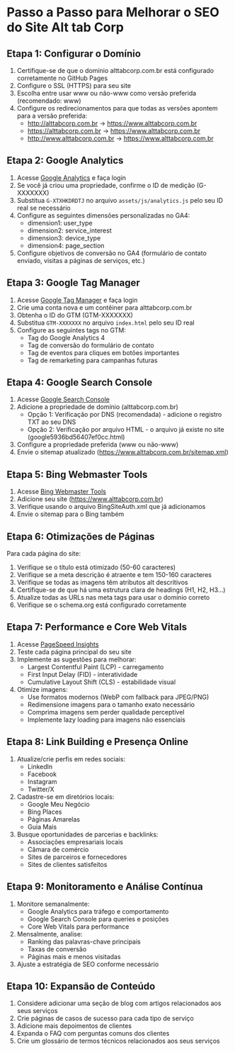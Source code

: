 # Passo a Passo para Melhorar o SEO do Site Alt tab Corp

## Etapa 1: Configurar o Domínio

1. Certifique-se de que o domínio alttabcorp.com.br está configurado corretamente no GitHub Pages
2. Configure o SSL (HTTPS) para seu site
3. Escolha entre usar www ou não-www como versão preferida (recomendado: www)
4. Configure os redirecionamentos para que todas as versões apontem para a versão preferida:
   - http://alttabcorp.com.br → https://www.alttabcorp.com.br
   - https://alttabcorp.com.br → https://www.alttabcorp.com.br
   - http://www.alttabcorp.com.br → https://www.alttabcorp.com.br

## Etapa 2: Google Analytics

1. Acesse [Google Analytics](https://analytics.google.com/) e faça login
2. Se você já criou uma propriedade, confirme o ID de medição (G-XXXXXXX)
3. Substitua `G-XTXHKDRDTJ` no arquivo `assets/js/analytics.js` pelo seu ID real se necessário
4. Configure as seguintes dimensões personalizadas no GA4:
   - dimension1: user_type
   - dimension2: service_interest
   - dimension3: device_type
   - dimension4: page_section
5. Configure objetivos de conversão no GA4 (formulário de contato enviado, visitas a páginas de serviços, etc.)

## Etapa 3: Google Tag Manager

1. Acesse [Google Tag Manager](https://tagmanager.google.com/) e faça login
2. Crie uma conta nova e um contêiner para alttabcorp.com.br
3. Obtenha o ID do GTM (GTM-XXXXXXX)
4. Substitua `GTM-XXXXXXX` no arquivo `index.html` pelo seu ID real
5. Configure as seguintes tags no GTM:
   - Tag do Google Analytics 4
   - Tag de conversão do formulário de contato
   - Tag de eventos para cliques em botões importantes
   - Tag de remarketing para campanhas futuras

## Etapa 4: Google Search Console

1. Acesse [Google Search Console](https://search.google.com/search-console)
2. Adicione a propriedade de domínio (alttabcorp.com.br)
   - Opção 1: Verificação por DNS (recomendada) - adicione o registro TXT ao seu DNS
   - Opção 2: Verificação por arquivo HTML - o arquivo já existe no site (google5936bd56407ef0cc.html)
3. Configure a propriedade preferida (www ou não-www)
4. Envie o sitemap atualizado (https://www.alttabcorp.com.br/sitemap.xml)

## Etapa 5: Bing Webmaster Tools

1. Acesse [Bing Webmaster Tools](https://www.bing.com/webmasters/)
2. Adicione seu site (https://www.alttabcorp.com.br)
3. Verifique usando o arquivo BingSiteAuth.xml que já adicionamos
4. Envie o sitemap para o Bing também

## Etapa 6: Otimizações de Páginas

Para cada página do site:

1. Verifique se o título está otimizado (50-60 caracteres)
2. Verifique se a meta descrição é atraente e tem 150-160 caracteres
3. Verifique se todas as imagens têm atributos alt descritivos
4. Certifique-se de que há uma estrutura clara de headings (H1, H2, H3...)
5. Atualize todas as URLs nas meta tags para usar o domínio correto
6. Verifique se o schema.org está configurado corretamente

## Etapa 7: Performance e Core Web Vitals

1. Acesse [PageSpeed Insights](https://pagespeed.web.dev/)
2. Teste cada página principal do seu site
3. Implemente as sugestões para melhorar:
   - Largest Contentful Paint (LCP) - carregamento
   - First Input Delay (FID) - interatividade
   - Cumulative Layout Shift (CLS) - estabilidade visual
4. Otimize imagens:
   - Use formatos modernos (WebP com fallback para JPEG/PNG)
   - Redimensione imagens para o tamanho exato necessário
   - Comprima imagens sem perder qualidade perceptível
   - Implemente lazy loading para imagens não essenciais

## Etapa 8: Link Building e Presença Online

1. Atualize/crie perfis em redes sociais:
   - LinkedIn
   - Facebook
   - Instagram
   - Twitter/X
2. Cadastre-se em diretórios locais:
   - Google Meu Negócio
   - Bing Places
   - Páginas Amarelas
   - Guia Mais
3. Busque oportunidades de parcerias e backlinks:
   - Associações empresariais locais
   - Câmara de comércio
   - Sites de parceiros e fornecedores
   - Sites de clientes satisfeitos

## Etapa 9: Monitoramento e Análise Contínua

1. Monitore semanalmente:
   - Google Analytics para tráfego e comportamento
   - Google Search Console para queries e posições
   - Core Web Vitals para performance
2. Mensalmente, analise:
   - Ranking das palavras-chave principais
   - Taxas de conversão
   - Páginas mais e menos visitadas
3. Ajuste a estratégia de SEO conforme necessário

## Etapa 10: Expansão de Conteúdo

1. Considere adicionar uma seção de blog com artigos relacionados aos seus serviços
2. Crie páginas de casos de sucesso para cada tipo de serviço
3. Adicione mais depoimentos de clientes
4. Expanda o FAQ com perguntas comuns dos clientes
5. Crie um glossário de termos técnicos relacionados aos seus serviços
